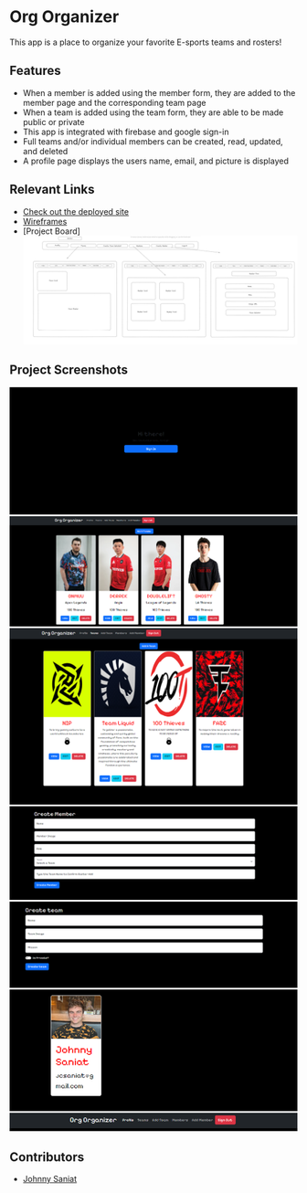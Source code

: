 # Org Organizer  

This app is a place to organize your favorite E-sports teams and rosters! 

## Features 
- When a member is added using the member form, they are added to the member page and the corresponding team page
- When a team is added using the team form, they are able to be made public or private
- This app is integrated with firebase and google sign-in
- Full teams and/or individual members can be created, read, updated, and deleted
- A profile page displays the users name, email, and picture is displayed

## Relevant Links <!-- Link to all the things that are required outside of the ones that have their own section -->
- [Check out the deployed site](#https://johnnysaniat-orgorganizer.netlify.app/)
- [Wireframes](#https://dbdiagram.io/d/652d8219ffbf5169f0cc1974)
- [Project Board]![Excalidraw](image.png)

## Project Screenshots <!-- These can be inside of your project. Look at the repos from class and see how the images are included in the readme -->
![Sign-on](image-1.png)
![Members Page](image-2.png)
![Teams Page](image-3.png)
![Member Form](image-4.png)
![Team Form](image-5.png)
![Profile Card](image-6.png)
![Navigation Bar](image-7.png)


## Contributors
- [Johnny Saniat](https://github.com/JohnnySaniat)
